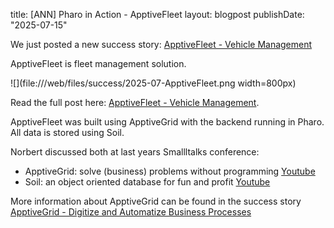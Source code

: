 title: [ANN] Pharo in Action - ApptiveFleet
layout: blogpost
publishDate: "2025-07-15"

We just posted a new success story: [ApptiveFleet - Vehicle Management](https://pharo.org/success/ApptiveFleet.html)

ApptiveFleet is fleet management solution. 

![](file:///web/files/success/2025-07-ApptiveFleet.png width=800px)

Read the full post here:  [ApptiveFleet - Vehicle Management](https://pharo.org/success/ApptiveFleet.html).


ApptiveFleet was built using ApptiveGrid with the backend running in Pharo. All data is stored using Soil.

Norbert discussed both at last years Smallltalks conference:

- ApptiveGrid: solve (business) problems without programming [Youtube](https://www.youtube.com/watch?v=aPtsGswPJAc)
- Soil: an object oriented database for fun and profit [Youtube](https://www.youtube.com/watch?v=JWY5HCUlX_4)

More information about ApptiveGrid can be found in the success story [ApptiveGrid - Digitize and Automatize Business Processes](https://pharo.org/success/ApptiveGrid.html)


